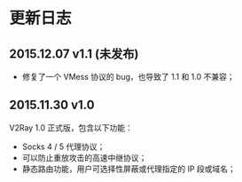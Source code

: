 # 更新日志

## 2015.12.07 v1.1 (未发布)
* 修复了一个 VMess 协议的 bug，也导致了 1.1 和 1.0 不兼容；

## 2015.11.30 v1.0
V2Ray 1.0 正式版，包含以下功能：
* Socks 4 / 5 代理协议；
* 可以防止重放攻击的高速中继协议；
* 静态路由功能，用户可选择性屏蔽或代理指定的 IP 段或域名；
